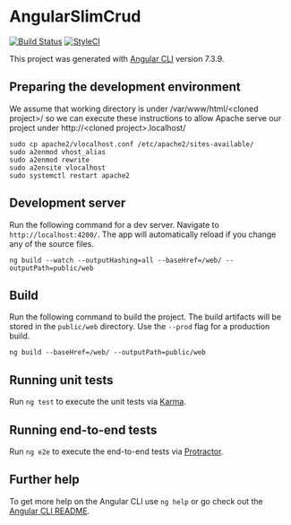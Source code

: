 # AngularSlimCrud

[![Build Status](https://travis-ci.org/ojgarciab/angular-slim-crud.svg?branch=master)](https://travis-ci.org/ojgarciab/angular-slim-crud)
[![StyleCI](https://github.styleci.io/repos/189402927/shield?branch=master)](https://github.styleci.io/repos/189402927)

This project was generated with [Angular CLI](https://github.com/angular/angular-cli) version 7.3.9.

## Preparing the development environment

We assume that working directory is under /var/www/html/&lt;cloned project&gt;/ so we can execute these instructions to allow Apache serve our project under http://&lt;cloned project&gt;.localhost/

    sudo cp apache2/vlocalhost.conf /etc/apache2/sites-available/
    sudo a2enmod vhost_alias
    sudo a2enmod rewrite
    sudo a2ensite vlocalhost
    sudo systemctl restart apache2

## Development server

Run the following command for a dev server. Navigate to `http://localhost:4200/`. The app will automatically reload if you change any of the source files.

```
ng build --watch --outputHashing=all --baseHref=/web/ --outputPath=public/web
```

## Build

Run the following command to build the project. The build artifacts will be stored in the `public/web` directory. Use the `--prod` flag for a production build.

```
ng build --baseHref=/web/ --outputPath=public/web
```

## Running unit tests

Run `ng test` to execute the unit tests via [Karma](https://karma-runner.github.io).

## Running end-to-end tests

Run `ng e2e` to execute the end-to-end tests via [Protractor](http://www.protractortest.org/).

## Further help

To get more help on the Angular CLI use `ng help` or go check out the [Angular CLI README](https://github.com/angular/angular-cli/blob/master/README.md).

